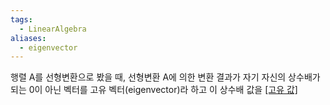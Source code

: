 ```yaml
---
tags:
  - LinearAlgebra
aliases:
  - eigenvector
---
```

행렬 A를 선형변환으로 봤을 때, 선형변환 A에 의한 변환 결과가 자기 자신의 상수배가 되는 0이 아닌 벡터를 고유 벡터(eigenvector)라 하고 이 상수배 값을 [[고유 값]](eigenvalue)

